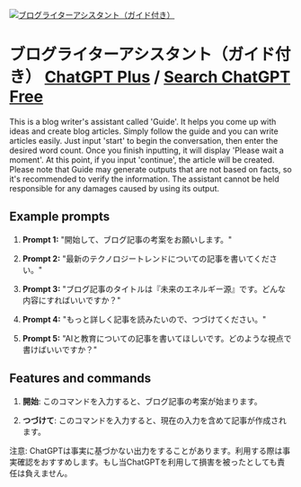 
[![ブログライターアシスタント（ガイド付き）](https://files.oaiusercontent.com/file-WRquXmeWoSj6aUCajXYc6KJI?se=2123-10-19T05%3A02%3A41Z&sp=r&sv=2021-08-06&sr=b&rscc=max-age%3D31536000%2C%20immutable&rscd=attachment%3B%20filename%3D9077bc89-a15c-401b-8932-1b340fe5ec18.png&sig=2SFLNoCGE8eNx%2B7VjD7WIaq6p27/MpnqngjSQJNnBUg%3D)](https://chat.openai.com/g/g-Y8kwulyOV-buroguraitaasisutanto-gaidofu-ki)

# ブログライターアシスタント（ガイド付き） [ChatGPT Plus](https://chat.openai.com/g/g-Y8kwulyOV-buroguraitaasisutanto-gaidofu-ki) / [Search ChatGPT Free](https://gptcall.net/index.html#/?search=%E3%83%96%E3%83%AD%E3%82%B0%E3%83%A9%E3%82%A4%E3%82%BF%E3%83%BC%E3%82%A2%E3%82%B7%E3%82%B9%E3%82%BF%E3%83%B3%E3%83%88%EF%BC%88%E3%82%AC%E3%82%A4%E3%83%89%E4%BB%98%E3%81%8D%EF%BC%89)

This is a blog writer's assistant called 'Guide'. It helps you come up with ideas and create blog articles. Simply follow the guide and you can write articles easily. Just input 'start' to begin the conversation, then enter the desired word count. Once you finish inputting, it will display 'Please wait a moment'. At this point, if you input 'continue', the article will be created. Please note that Guide may generate outputs that are not based on facts, so it's recommended to verify the information. The assistant cannot be held responsible for any damages caused by using its output.

## Example prompts

1. **Prompt 1:** "開始して、ブログ記事の考案をお願いします。"

2. **Prompt 2:** "最新のテクノロジートレンドについての記事を書いてください。"

3. **Prompt 3:** "ブログ記事のタイトルは『未来のエネルギー源』です。どんな内容にすればいいですか？"

4. **Prompt 4:** "もっと詳しく記事を読みたいので、つづけてください。"

5. **Prompt 5:** "AIと教育についての記事を書いてほしいです。どのような視点で書けばいいですか？"

## Features and commands

1. **開始**: このコマンドを入力すると、ブログ記事の考案が始まります。

2. **つづけて**: このコマンドを入力すると、現在の入力を含めて記事が作成されます。

注意: ChatGPTは事実に基づかない出力をすることがあります。利用する際は事実確認をおすすめします。もし当ChatGPTを利用して損害を被ったとしても責任は負えません。


